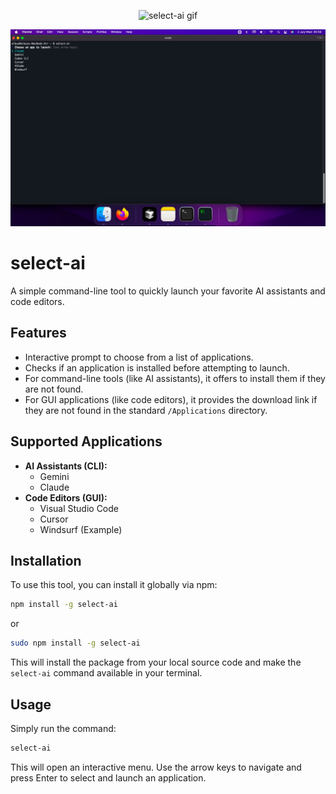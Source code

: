 <p align="center">
  <img src="https://media1.giphy.com/media/v1.Y2lkPTc5MGI3NjExbHJ2eGxxandzbnF5c2c4bGxqZmNmZmM2djA5bXgyejdtcm0wZjdxbSZlcD12MV9pbnRlcm5hbF9naWZfYnlfaWQmY3Q9Zw/byHt2Xx03TFflxv669/giphy.gif" alt="select-ai gif" />
</p>

<p align="center">
  <img src="public/select-ai-cli.png" alt="select-ai" />
</p>




# select-ai

A simple command-line tool to quickly launch your favorite AI assistants and code editors.

## Features

- Interactive prompt to choose from a list of applications.
- Checks if an application is installed before attempting to launch.
- For command-line tools (like AI assistants), it offers to install them if they are not found.
- For GUI applications (like code editors), it provides the download link if they are not found in the standard `/Applications` directory.

## Supported Applications

- **AI Assistants (CLI):**
  - Gemini
  - Claude
- **Code Editors (GUI):**
  - Visual Studio Code
  - Cursor
  - Windsurf (Example)

## Installation

To use this tool, you can install it globally via npm:

```bash
npm install -g select-ai
```

or

```bash
sudo npm install -g select-ai
```

This will install the package from your local source code and make the `select-ai` command available in your terminal.

## Usage

Simply run the command:

```bash
select-ai
```

This will open an interactive menu. Use the arrow keys to navigate and press Enter to select and launch an application.
